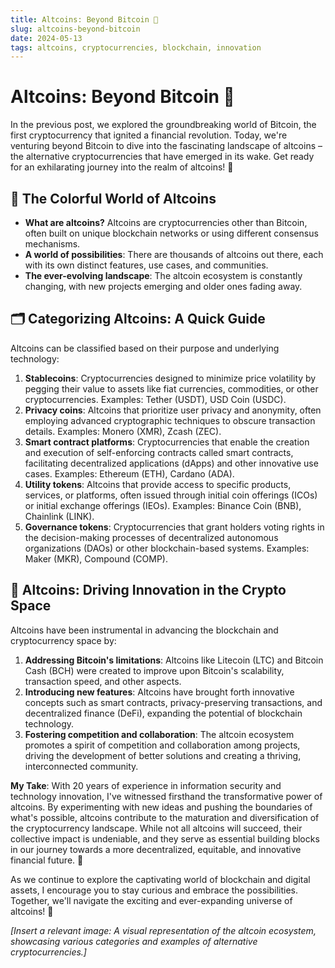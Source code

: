 ```yaml
---
title: Altcoins: Beyond Bitcoin 🚀
slug: altcoins-beyond-bitcoin
date: 2024-05-13
tags: altcoins, cryptocurrencies, blockchain, innovation
---
```


# Altcoins: Beyond Bitcoin 🚀

In the previous post, we explored the groundbreaking world of Bitcoin, the first cryptocurrency that ignited a financial revolution. Today, we're venturing beyond Bitcoin to dive into the fascinating landscape of altcoins – the alternative cryptocurrencies that have emerged in its wake. Get ready for an exhilarating journey into the realm of altcoins! 🌌

## 🌈 The Colorful World of Altcoins

- **What are altcoins?** Altcoins are cryptocurrencies other than Bitcoin, often built on unique blockchain networks or using different consensus mechanisms.
- **A world of possibilities**: There are thousands of altcoins out there, each with its own distinct features, use cases, and communities.
- **The ever-evolving landscape**: The altcoin ecosystem is constantly changing, with new projects emerging and older ones fading away.

## 🗂️ Categorizing Altcoins: A Quick Guide

Altcoins can be classified based on their purpose and underlying technology:

1. **Stablecoins**: Cryptocurrencies designed to minimize price volatility by pegging their value to assets like fiat currencies, commodities, or other cryptocurrencies. Examples: Tether (USDT), USD Coin (USDC).
2. **Privacy coins**: Altcoins that prioritize user privacy and anonymity, often employing advanced cryptographic techniques to obscure transaction details. Examples: Monero (XMR), Zcash (ZEC).
3. **Smart contract platforms**: Cryptocurrencies that enable the creation and execution of self-enforcing contracts called smart contracts, facilitating decentralized applications (dApps) and other innovative use cases. Examples: Ethereum (ETH), Cardano (ADA).
4. **Utility tokens**: Altcoins that provide access to specific products, services, or platforms, often issued through initial coin offerings (ICOs) or initial exchange offerings (IEOs). Examples: Binance Coin (BNB), Chainlink (LINK).
5. **Governance tokens**: Cryptocurrencies that grant holders voting rights in the decision-making processes of decentralized autonomous organizations (DAOs) or other blockchain-based systems. Examples: Maker (MKR), Compound (COMP).

## 🚀 Altcoins: Driving Innovation in the Crypto Space

Altcoins have been instrumental in advancing the blockchain and cryptocurrency space by:

1. **Addressing Bitcoin's limitations**: Altcoins like Litecoin (LTC) and Bitcoin Cash (BCH) were created to improve upon Bitcoin's scalability, transaction speed, and other aspects.
2. **Introducing new features**: Altcoins have brought forth innovative concepts such as smart contracts, privacy-preserving transactions, and decentralized finance (DeFi), expanding the potential of blockchain technology.
3. **Fostering competition and collaboration**: The altcoin ecosystem promotes a spirit of competition and collaboration among projects, driving the development of better solutions and creating a thriving, interconnected community.

**My Take**: With 20 years of experience in information security and technology innovation, I've witnessed firsthand the transformative power of altcoins. By experimenting with new ideas and pushing the boundaries of what's possible, altcoins contribute to the maturation and diversification of the cryptocurrency landscape. While not all altcoins will succeed, their collective impact is undeniable, and they serve as essential building blocks in our journey towards a more decentralized, equitable, and innovative financial future. 🌠

As we continue to explore the captivating world of blockchain and digital assets, I encourage you to stay curious and embrace the possibilities. Together, we'll navigate the exciting and ever-expanding universe of altcoins! 🌌

*[Insert a relevant image: A visual representation of the altcoin ecosystem, showcasing various categories and examples of alternative cryptocurrencies.]*